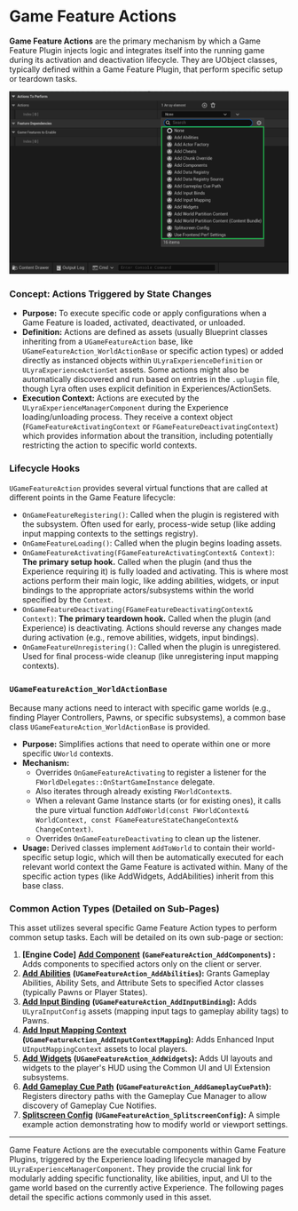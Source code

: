 # Game Feature Actions

**Game Feature Actions** are the primary mechanism by which a Game Feature Plugin injects logic and integrates itself into the running game during its activation and deactivation lifecycle. They are UObject classes, typically defined within a Game Feature Plugin, that perform specific setup or teardown tasks.

<img src=".gitbook/assets/image (117).png" alt="" title="List of the available gameplay actions">

### Concept: Actions Triggered by State Changes

* **Purpose:** To execute specific code or apply configurations when a Game Feature is loaded, activated, deactivated, or unloaded.
* **Definition:** Actions are defined as assets (usually Blueprint classes inheriting from a `UGameFeatureAction` base, like `UGameFeatureAction_WorldActionBase` or specific action types) or added directly as instanced objects within `ULyraExperienceDefinition` or `ULyraExperienceActionSet` assets. Some actions might also be automatically discovered and run based on entries in the `.uplugin` file, though Lyra often uses explicit definition in Experiences/ActionSets.
* **Execution Context:** Actions are executed by the `ULyraExperienceManagerComponent` during the Experience loading/unloading process. They receive a context object (`FGameFeatureActivatingContext` or `FGameFeatureDeactivatingContext`) which provides information about the transition, including potentially restricting the action to specific world contexts.

### Lifecycle Hooks

`UGameFeatureAction` provides several virtual functions that are called at different points in the Game Feature lifecycle:

* `OnGameFeatureRegistering()`: Called when the plugin is registered with the subsystem. Often used for early, process-wide setup (like adding input mapping contexts to the settings registry).
* `OnGameFeatureLoading()`: Called when the plugin begins loading assets.
* `OnGameFeatureActivating(FGameFeatureActivatingContext& Context)`: **The primary setup hook.** Called when the plugin (and thus the Experience requiring it) is fully loaded and activating. This is where most actions perform their main logic, like adding abilities, widgets, or input bindings to the appropriate actors/subsystems within the world specified by the `Context`.
* `OnGameFeatureDeactivating(FGameFeatureDeactivatingContext& Context)`: **The primary teardown hook.** Called when the plugin (and Experience) is deactivating. Actions should reverse any changes made during activation (e.g., remove abilities, widgets, input bindings).
* `OnGameFeatureUnregistering()`: Called when the plugin is unregistered. Used for final process-wide cleanup (like unregistering input mapping contexts).

### `UGameFeatureAction_WorldActionBase`

Because many actions need to interact with specific game worlds (e.g., finding Player Controllers, Pawns, or specific subsystems), a common base class `UGameFeatureAction_WorldActionBase` is provided.

* **Purpose:** Simplifies actions that need to operate within one or more specific `UWorld` contexts.
* **Mechanism:**
  * Overrides `OnGameFeatureActivating` to register a listener for the `FWorldDelegates::OnStartGameInstance` delegate.
  * Also iterates through already existing `FWorldContext`s.
  * When a relevant Game Instance starts (or for existing ones), it calls the pure virtual function `AddToWorld(const FWorldContext& WorldContext, const FGameFeatureStateChangeContext& ChangeContext)`.
  * Overrides `OnGameFeatureDeactivating` to clean up the listener.
* **Usage:** Derived classes implement `AddToWorld` to contain their world-specific setup logic, which will then be automatically executed for each relevant world context the Game Feature is activated within. Many of the specific action types (like AddWidgets, AddAbilities) inherit from this base class.

### Common Action Types (Detailed on Sub-Pages)

This asset utilizes several specific Game Feature Action types to perform common setup tasks. Each will be detailed on its own sub-page or section:

1. **\[Engine Code]** [**Add Component**](add-components.md) **(`GameFeatureAction_AddComponents`) :** Adds components to specified actors only on the client or server.
2. [**Add Abilities**](add-abilities.md) **(`UGameFeatureAction_AddAbilities`):** Grants Gameplay Abilities, Ability Sets, and Attribute Sets to specified Actor classes (typically Pawns or Player States).
3. [**Add Input Binding**](add-input-binding.md) **(`UGameFeatureAction_AddInputBinding`):** Adds `ULyraInputConfig` assets (mapping input tags to gameplay ability tags) to Pawns.
4. [**Add Input Mapping Context**](add-input-mapping-context.md) **(`UGameFeatureAction_AddInputContextMapping`):** Adds Enhanced Input `UInputMappingContext` assets to local players.
5. [**Add Widgets**](add-widgets.md) **(`UGameFeatureAction_AddWidgets`):** Adds UI layouts and widgets to the player's HUD using the Common UI and UI Extension subsystems.
6. [**Add Gameplay Cue Path**](add-gameplay-cue-path.md) **(`UGameFeatureAction_AddGameplayCuePath`):** Registers directory paths with the Gameplay Cue Manager to allow discovery of Gameplay Cue Notifies.
7. [**Splitscreen Config**](splitscreen-config.md) **(`UGameFeatureAction_SplitscreenConfig`):** A simple example action demonstrating how to modify world or viewport settings.

***

Game Feature Actions are the executable components within Game Feature Plugins, triggered by the Experience loading lifecycle managed by `ULyraExperienceManagerComponent`. They provide the crucial link for modularly adding specific functionality, like abilities, input, and UI to the game world based on the currently active Experience. The following pages detail the specific actions commonly used in this asset.
